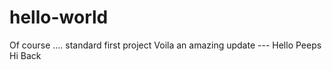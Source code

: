 # hello-world
Of course ....  standard first project
Voila an amazing update ---
Hello Peeps
Hi Back
